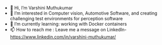 - 👋 Hi, I’m Varshini Muthukumar
- 👀 I’m interested in Computer vision, Automotive Software, and creating challenging test environments for perception software
- 🌱 I’m currently learning:  working with Docker containers
- 📫 How to reach me : Leave me a message on LinkedIn- https://www.linkedin.com/in/varshini-muthukumar/

<!---
vamuth/vamuth is a ✨ special ✨ repository because its `README.md` (this file) appears on your GitHub profile.
You can click the Preview link to take a look at your changes.
--->
